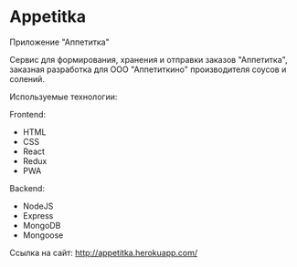 # Appetitka
Приложение "Аппетитка"

Сервис для формирования, хранения и отправки заказов "Аппетитка", 
заказная разработка для ООО "Аппетиткино" производителя соусов и солений.

Используемые технологии:

Frontend:
- HTML
- CSS
- React
- Redux
- PWA

Backend:
- NodeJS
- Express
- MongoDB
- Mongoose

Ссылка на сайт: http://appetitka.herokuapp.com/

